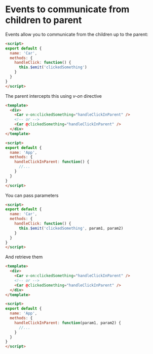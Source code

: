 # Events to communicate from children to parent

Events allow you to communicate from the children up to the parent:
```HTML
<script>
export default {
  name: 'Car',
  methods: {
    handleClick: function() {
      this.$emit('clickedSomething')
    }
  }
}
</script>
```

The parent intercepts this using *v-on* directive
```HTML
<template>
  <div>
    <Car v-on:clickedSomething="handleClickInParent" />
    <!-- or -->
    <Car @clickedSomething="handleClickInParent" />
  </div>
</template>

<script>
export default {
  name: 'App',
  methods: {
    handleClickInParent: function() {
      //...
    }
  }
}
</script>
```

You can pass parameters
```HTML
<script>
export default {
  name: 'Car',
  methods: {
    handleClick: function() {
      this.$emit('clickedSomething', param1, param2)
    }
  }
}
</script>
```

And retrieve them
```HTML
<template>
  <div>
    <Car v-on:clickedSomething="handleClickInParent" />
    <!-- or -->
    <Car @clickedSomething="handleClickInParent" />
  </div>
</template>

<script>
export default {
  name: 'App',
  methods: {
    handleClickInParent: function(param1, param2) {
      //...
    }
  }
}
</script>
```
